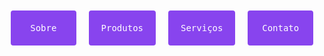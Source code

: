 <!-- Crie um botão que troque a orientação da lista, ou seja,
ao invés de 4 colunas, uma única coluna com 4 linhas.

O botão será responsável por trocar para lista e também
responsável por reverter esse processo.
Utilize adição/remoção de classes para atingir este efeito.

A classe column já está criada, basta utilizar ela.
-->

<ul>
  <li>Sobre</li>
  <li>Produtos</li>
  <li>Serviços</li>
  <li>Contato</li>
</ul>

<style>
  ul {
    display: flex;
    flex-wrap: wrap;
    font-family: monospace;
    list-style: none;
    padding: 0px;
    margin: 0px;
  }
  .column {
    flex-direction: column;
  }
  li {
    padding: 20px;
    background: #84e;
    color: white;
    border-radius: 4px;
    margin: 10px;
    flex: 1;
    text-align: center;
  }
</style>

<!-- Crie um gerador de cores, toda vez que o usuário clicar
em cima da lista, os itens trocam de cor.

Gerador de cor:
const color = `hsl(${Math.random() * 360}, 100%, 50%)`;
-->
